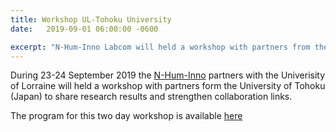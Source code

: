 ```yaml
---
title: Workshop UL-Tohoku University
date:   2019-09-01 06:00:00 -0600

excerpt: "N-Hum-Inno Labcom will held a workshop with partners from the University of Tohoku, Japan on 23-24 September 2019"
---
```


During 23-24 September 2019 the [N-Hum-Inno](https://n-hum-inno.eu) partners with the Univerisity of Lorraine will held a workshop with partners form the University of Tohoku (Japan) to share research results and strengthen collaboration links.


The program for this two day workshop is available [here](https://tlc2019.event.univ-lorraine.fr/resource/page/id/11)
